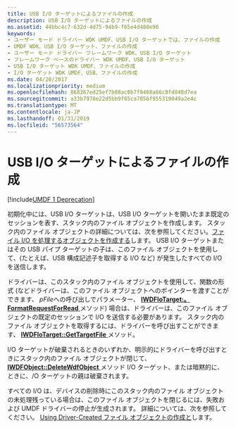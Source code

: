 ```yaml
---
title: USB I/O ターゲットによるファイルの作成
description: USB I/O ターゲットによるファイルの作成
ms.assetid: 44bbc4c7-632d-4d75-94b9-f65e4d480e90
keywords:
- ユーザー モード ドライバー WDK UMDF、USB I/O ターゲットでは、ファイルの作成
- UMDF WDK、USB I/O ターゲット、ファイルの作成
- ユーザー モード ドライバー フレームワーク WDK、USB I/O ターゲット
- フレームワーク ベースのドライバー WDK UMDF、USB I/O ターゲット
- USB I/O ターゲット WDK UMDF、ファイルの作成
- I/O ターゲット WDK UMDF、USB、ファイルの作成
ms.date: 04/20/2017
ms.localizationpriority: medium
ms.openlocfilehash: 868367ed25ef7b88ac0b7f8468a66c8fd848d7ea
ms.sourcegitcommit: a33b7978e22d5bb9f65ca7056f955319049a2e4c
ms.translationtype: MT
ms.contentlocale: ja-JP
ms.lasthandoff: 01/31/2019
ms.locfileid: "56573564"
---
```

# <a name="file-creation-by-a-usb-io-target"></a>USB I/O ターゲットによるファイルの作成


[!include[UMDF 1 Deprecation](../umdf-1-deprecation.md)]

初期化中には、USB I/O ターゲットは、USB I/O ターゲットを開いたまま既定のセッションを表す、スタック内のファイル オブジェクトを作成します。 スタック内のファイル オブジェクトの詳細については、次を参照してください。[ファイル I/O を処理するオブジェクトを作成する](creating-a-file-object-to-handle-i-o.md)します。 USB I/O ターゲットまたはその USB パイプ ターゲットの子は、このファイル オブジェクトを使用して、(たとえば、USB 構成記述子を取得する I/O など) が発生したすべての I/O を送信します。

ドライバーは、このスタック内のファイル オブジェクトを使用して、関数の形式 (などドライバーは、このファイル オブジェクトへのポインターを渡すことができます、 *pFile*への呼び出しでパラメーター、 [ **IWDFIoTarget:。FormatRequestForRead** ](https://msdn.microsoft.com/library/windows/hardware/ff559233)メソッド) 場合は、ドライバーは、このファイル オブジェクトの既定のセッションで I/O を送信する必要があります。 スタック内のファイル オブジェクトを取得するには、ドライバーを呼び出すことができます、 [ **IWDFIoTarget::GetTargetFile** ](https://msdn.microsoft.com/library/windows/hardware/ff559243)メソッド。

I/O ターゲットが破棄されるときのいずれか、明示的にドライバーを呼び出すときにスタック内のファイル オブジェクトが閉じて、 [ **IWDFObject::DeleteWdfObject** ](https://msdn.microsoft.com/library/windows/hardware/ff560210)メソッド I/O ターゲット、または暗黙的に、ときに、/O ターゲットの親は破棄されます。

すべての I/O は、デバイスの削除時にこのスタック内のファイル オブジェクトの未処理残っている場合は、このファイル オブジェクトを閉じるには、失敗および UMDF ドライバーの停止が生成されます。 詳細については、次を参照してください。 [Using Driver-Created ファイル オブジェクトの作成と](creating-and-using-driver-created-file-objects.md)します。

 

 





